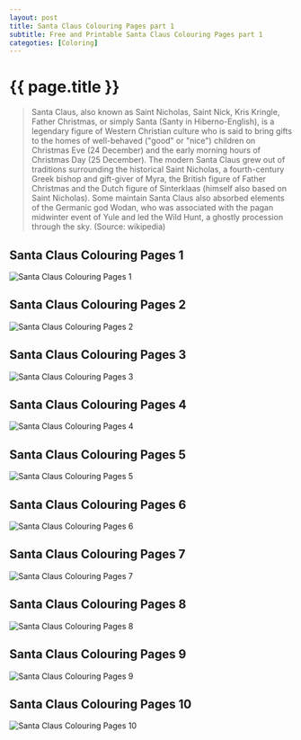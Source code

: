 ```yaml
---
layout: post
title: Santa Claus Colouring Pages part 1
subtitle: Free and Printable Santa Claus Colouring Pages part 1
categoties: [Coloring]
---
```

{{ page.title }}
================
> Santa Claus, also known as Saint Nicholas, Saint Nick, Kris Kringle, Father Christmas, or simply Santa (Santy in Hiberno-English), is a legendary figure of Western Christian culture who is said to bring gifts to the homes of well-behaved ("good" or "nice") children on Christmas Eve (24 December) and the early morning hours of Christmas Day (25 December). The modern Santa Claus grew out of traditions surrounding the historical Saint Nicholas, a fourth-century Greek bishop and gift-giver of Myra, the British figure of Father Christmas and the Dutch figure of Sinterklaas (himself also based on Saint Nicholas). Some maintain Santa Claus also absorbed elements of the Germanic god Wodan, who was associated with the pagan midwinter event of Yule and led the Wild Hunt, a ghostly procession through the sky. (Source: wikipedia)

## Santa Claus Colouring Pages 1
![Santa Claus Colouring Pages 1](https://hoanghabelle.github.io/images/Santa-Claus-Colouring-Pages%20(1).jpg "Santa Claus Colouring Pages 1")

## Santa Claus Colouring Pages 2
![Santa Claus Colouring Pages 2](https://hoanghabelle.github.io/images/Santa-Claus-Colouring-Pages%20(2).jpg "Santa Claus Colouring Pages 2")

## Santa Claus Colouring Pages 3
![Santa Claus Colouring Pages 3](https://hoanghabelle.github.io/images/Santa-Claus-Colouring-Pages%20(3).jpg "Santa Claus Colouring Pages 3")

## Santa Claus Colouring Pages 4
![Santa Claus Colouring Pages 4](https://hoanghabelle.github.io/images/Santa-Claus-Colouring-Pages%20(4).jpg "Santa Claus Colouring Pages 4")

<script async src="//pagead2.googlesyndication.com/pagead/js/adsbygoogle.js"></script><ins class="adsbygoogle" style="display:block" data-ad-format="fluid" data-ad-layout-key="-8i+1w-dq+e9+ft" data-ad-client="ca-pub-6753140515841889" data-ad-slot="6190446671"></ins> <script> (adsbygoogle = window.adsbygoogle || []).push({}); </script>

## Santa Claus Colouring Pages 5
![Santa Claus Colouring Pages 5](https://hoanghabelle.github.io/images/Santa-Claus-Colouring-Pages%20(5).jpg "Santa Claus Colouring Pages 5")

## Santa Claus Colouring Pages 6
![Santa Claus Colouring Pages 6](https://hoanghabelle.github.io/images/Santa-Claus-Colouring-Pages%20(6).jpg "Santa Claus Colouring Pages 6")

## Santa Claus Colouring Pages 7
![Santa Claus Colouring Pages 7](https://hoanghabelle.github.io/images/Santa-Claus-Colouring-Pages%20(7).jpg "Santa Claus Colouring Pages 7")

## Santa Claus Colouring Pages 8
![Santa Claus Colouring Pages 8](https://hoanghabelle.github.io/images/Santa-Claus-Colouring-Pages%20(8).jpg "Santa Claus Colouring Pages 8")

<script async src="//pagead2.googlesyndication.com/pagead/js/adsbygoogle.js"></script><ins class="adsbygoogle" style="display:block" data-ad-format="fluid" data-ad-layout-key="-8i+1w-dq+e9+ft" data-ad-client="ca-pub-6753140515841889" data-ad-slot="6190446671"></ins> <script> (adsbygoogle = window.adsbygoogle || []).push({}); </script>

## Santa Claus Colouring Pages 9
![Santa Claus Colouring Pages 9](https://hoanghabelle.github.io/images/Santa-Claus-Colouring-Pages%20(9).jpg "Santa Claus Colouring Pages 9")

## Santa Claus Colouring Pages 10
![Santa Claus Colouring Pages 10](https://hoanghabelle.github.io/images/Santa-Claus-Colouring-Pages%20(10).jpg "Santa Claus Colouring Pages 10")

